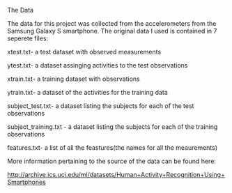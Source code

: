The Data

   The data for this project was collected from the accelerometers from the Samsung Galaxy S smartphone. 
   The original data I used is contained in 7 seperete files: 
   
  xtest.txt-             a test dataset with observed measurements 
  
  ytest.txt-             a dataset assinging activities to the test observations 
  
  xtrain.txt-            a training dataset with observations
  
  ytrain.txt-            a dataset of the activities for the training data 
  
  subject_test.txt-      a dataset listing the subjects for each of the test observations
  
  subject_training.txt - a dataset listing the subjects for each of the training observations
  
  features.txt-          a list of all the feastures(the names for all the meaurements)
   
More information pertaining to the source of the data can be found here: 

http://archive.ics.uci.edu/ml/datasets/Human+Activity+Recognition+Using+Smartphones 



